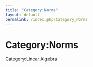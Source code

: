 ```yaml
---
title: "Category:Norms"
layout: default
permalink: /index.php/Category_Norms
---
```


# Category:Norms

[Category:Linear Algebra](Category_Linear_Algebra)